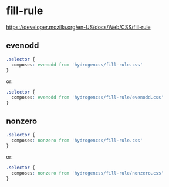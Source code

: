 # fill-rule

https://developer.mozilla.org/en-US/docs/Web/CSS/fill-rule

## evenodd
```css
.selector {
  composes: evenodd from 'hydrogencss/fill-rule.css'
}
```

or:
```css
.selector {
  composes: evenodd from 'hydrogencss/fill-rule/evenodd.css'
}
```

## nonzero
```css
.selector {
  composes: nonzero from 'hydrogencss/fill-rule.css'
}
```

or:
```css
.selector {
  composes: nonzero from 'hydrogencss/fill-rule/nonzero.css'
}
```

